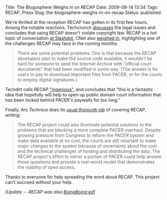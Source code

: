 Title: The Blogosphere Weighs in on RECAP
Date: 2009-08-14 13:34
Tags: RECAP, Press
Slug: the-blogosphere-weighs-in-on-recap
Status: published

We're thrilled at the reception RECAP has gotten in its first few hours.
Among the notable reactions, Techcrunch
[discusses](http://www.techcrunch.com/2009/08/14/use-recap-to-bypass-court-document-pacer-paywall/)
the legal issues and concludes that using RECAP doesn't violate
copyright law. RECAP is a hot topic of conversation [at
Slashdot.](http://news.slashdot.org/story/09/08/14/1158247/Firefox-Plugin-Liberates-Paywalled-Court-Records)
CNet also [weighed
in](http://news.cnet.com/8301-13578_3-10310016-38.html), highlighting
one of the challenges RECAP may face in the coming months:

> There are some potential problems. One is that because the RECAP
> developers plan to make the source code available, it wouldn't be hard
> for someone to seed the Internet Archive with "official court
> documents" that had been modified in some way. (The answer is for
> users to pay to download important files from PACER, or for the courts
> to employ digital signatures.)

Techdirt calls RECAP
["ingenious"](http://techdirt.com/articles/20090813/1544075868.shtml),
and concludes that "this is a fantastic idea that hopefully will help to
open up public domain court information that has been locked behind
PACER's paywalls for too long."

Finally, *Ars Technica* does its [usual thorough
job](http://arstechnica.com/tech-policy/news/2009/08/recap-firefox-extension-builds-crowdsourced-pacer-mirror.ars)
of covering RECAP, writing:

> The RECAP project could also illuminate potential solutions to the
> problems that are blocking a more complete PACER overhaul. Despite
> growing pressure from Congress to reform the PACER system and make
> data available at no cost, the courts are still reluctant to make
> major changes to the system because of uncertainty about the cost and
> the technical challenges of hosting and distributing the data. The
> RECAP project's effort to mirror a portion of PACER could help answer
> those questions and provide a real-world model that demonstrates the
> viability of open access.

Thanks to everyone for help spreading the word about RECAP. This project
can't succeed without your help.

*\[Update -- RECAP was also
[BoingBoing'ed](http://www.boingboing.net/2009/08/15/recap-a-firefox-plug.html)\]*
